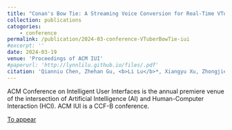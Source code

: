```yaml
---
title: "Conan's Bow Tie: A Streaming Voice Conversion for Real-Time VTuber Livestreaming"
collection: publications
catogories: 
    - conference
permalink: /publication/2024-03-conference-VTuberBowTie-iui
#excerpt: ''
date: 2024-03-19
venue: 'Proceedings of ACM IUI'
#paperurl: 'http://lynnlilu.github.io/files/.pdf'
citation: 'Qianniu Chen, Zhehan Gu, <b>Li Lu</b>*, Xiangyu Xu, Zhongjie Ba, Feng Lin, Kui Ren. &quot;Conan&#39;s Bow Tie: A Streaming Voice Conversion for Real-Time VTuber Livestreaming.&quot; <i>Proceedings of ACM IUI</i>. Greenville, SC, USA. 2024. doi: to appear.'
---
```


ACM Conference on Intelligent User Interfaces is the annual premiere venue of the intersection of Artificial Intelligence (AI) and Human-Computer Interaction (HCI). ACM IUI is a CCF-B conference.

[To appear](https://www.doi.org/xxxx)
